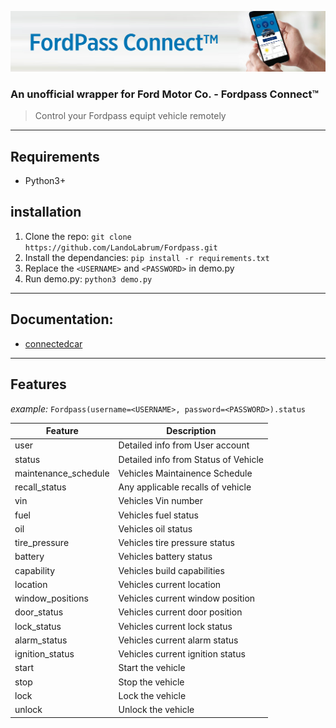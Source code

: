 ![FordPass Connect](https://raw.githubusercontent.com/LandoLabrum/Fordpass/main/assets/ford-connect-header.png)
### An unofficial wrapper for Ford Motor Co. - Fordpass Connect™
> Control your Fordpass equipt vehicle remotely
---
## Requirements
- Python3+

## installation
1. Clone the repo: `git clone https://github.com/LandoLabrum/Fordpass.git`
2. Install the dependancies: `pip install -r requirements.txt`
3. Replace the `<USERNAME>` and `<PASSWORD>` in demo.py
4. Run demo.py: `python3 demo.py`
---
## Documentation: 
- [connectedcar](https://ianjwhite99.github.io/connected-car-python-sdk/api.html)
---
## Features
*example:*
`Fordpass(username=<USERNAME>, password=<PASSWORD>).status`

| Feature | Description |
|--------|---------------|
|user|Detailed info from User account|
|status|Detailed info from Status of Vehicle|
|maintenance_schedule|Vehicles Maintainence Schedule|
|recall_status|Any applicable recalls of vehicle
|vin|Vehicles Vin number|
|fuel|Vehicles fuel status|
|oil|Vehicles oil status|
|tire_pressure|Vehicles tire pressure status|
|battery|Vehicles battery status|
|capability|Vehicles build capabilities|
|location|Vehicles current location|
|window_positions|Vehicles current window position|
|door_status|Vehicles current door position|
|lock_status|Vehicles current lock status|
|alarm_status|Vehicles current alarm status|
|ignition_status|Vehicles current ignition status|
|start|Start the vehicle|
|stop|Stop the vehicle|
|lock|Lock the vehicle|
|unlock|Unlock the vehicle|



